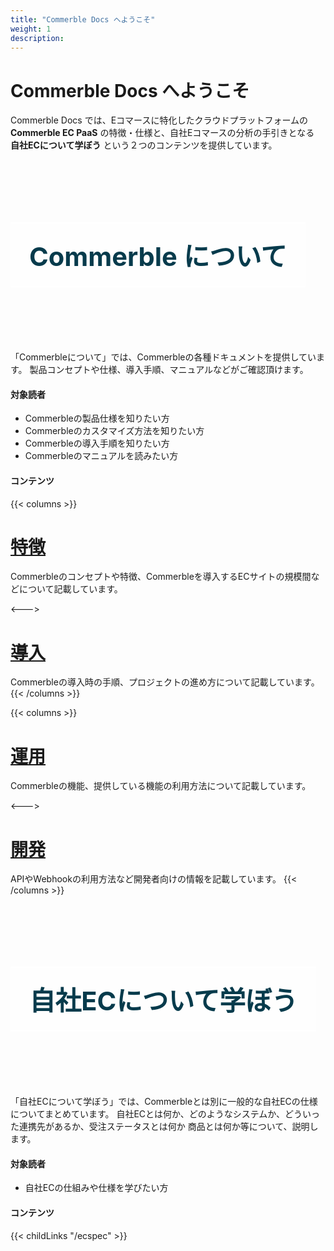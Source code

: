 ```yaml
---
title: "Commerble Docs へようこそ"
weight: 1
description: 
---
```

# Commerble Docs へようこそ
Commerble Docs では、Eコマースに特化したクラウドプラットフォームの  **Commerble EC PaaS** の特徴・仕様と、自社Eコマースの分析の手引きとなる **自社ECについて学ぼう** という２つのコンテンツを提供しています。

<style>
.hero {
 width: 100%;
 padding: 70px 0;
 background-repeat:no-repeat;
 background-position : center;
 background-size: cover;
}
.hero-span {
 display: inline-block;
 color: #073b4c;
 font-size: 2.6rem;
 font-weight: bold;
 padding: 20px 30px;
 border-top: 2px solid #fff;
 border-bottom: 2px solid #fff;
 background-color: rgba(255, 255, 255, 0.6);
}
</style>

<div class="hero" style="background-image:url('commerble_hero.jpeg')">
  <h2>
    <span class="hero-span">Commerble について</span>
  </h2>
</div>

「Commerbleについて」では、Commerbleの各種ドキュメントを提供しています。
製品コンセプトや仕様、導入手順、マニュアルなどがご確認頂けます。

#### 対象読者
- Commerbleの製品仕様を知りたい方
- Commerbleのカスタマイズ方法を知りたい方
- Commerbleの導入手順を知りたい方
- Commerbleのマニュアルを読みたい方

#### コンテンツ

{{< columns >}}
# [特徴](./commerble/features)
Commerbleのコンセプトや特徴、Commerbleを導入するECサイトの規模間などについて記載しています。

<---> 

# [導入](./commerble/introduction)
Commerbleの導入時の手順、プロジェクトの進め方について記載しています。
{{< /columns >}}

{{< columns >}}
# [運用](./commerble/management)
Commerbleの機能、提供している機能の利用方法について記載しています。

<---> 

# [開発](./commerble/development)
APIやWebhookの利用方法など開発者向けの情報を記載しています。
{{< /columns >}}

<div class="hero" style="background-image:url('ecspec_hero.jpeg')">
  <h2 class="hero-title">
    <span class="hero-span">自社ECについて学ぼう</span>
  </h2>
</div>

「自社ECについて学ぼう」では、Commerbleとは別に一般的な自社ECの仕様についてまとめています。
自社ECとは何か、どのようなシステムか、どういった連携先があるか、受注ステータスとは何か
商品とは何か等について、説明します。

#### 対象読者
- 自社ECの仕組みや仕様を学びたい方

#### コンテンツ

{{< childLinks "/ecspec" >}}



